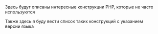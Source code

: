 Здесь будут описаны интересные конструкции PHP, которые не часто используются

Также здесь я буду вести список таких конструкций с указанием версии языка
